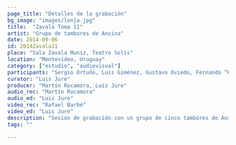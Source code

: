 ```yaml
---
page_title: "Detalles de la grabación"
bg_image: "images/lonja.jpg"
title:  "Zavala Toma 11"  
artist: "Grupo de tambores de Ansina"  
date: 2014-09-06  
id: 2014Zavala11
place: "Sala Zavala Muniz, Teatro Solís"  
location: "Montevideo, Uruguay"  
category: ["estudio", "audiovisual"]  
participants: "Sergio Ortuño, Luis Giménez, Gustavo Oviedo, Fernando “Hurón” Silva"  
curator: "Luis Jure"  
producer: "Martín Rocamora, Luis Jure"  
audio_rec: "Martín Rocamora"  
audio_ed: "Luis Jure"  
video_rec: "Rafael Barbé"  
video_ed: "Luis Jure"  
description: "Sesión de grabación con un grupo de cinco tambores de Ansina, toma 11"  
tags: ""  

---
```

